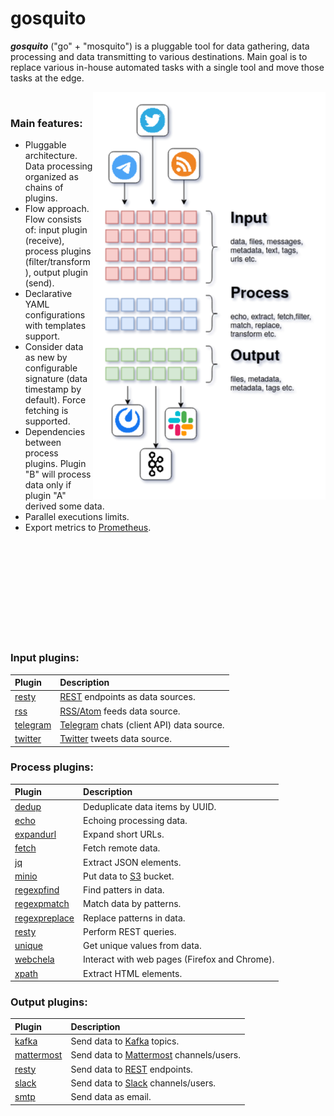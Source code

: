 # gosquito


***gosquito*** ("go" + "mosquito") is a pluggable tool for data
gathering, data processing and data transmitting to various destinations. 
Main goal is to replace various in-house automated tasks with a single tool and move those tasks at the edge.

<img align="right" src="assets/gosquito.png">

<br>

### Main features:

* Pluggable architecture. Data processing organized as chains of plugins.
* Flow approach. Flow consists of: input plugin (receive), process plugins (filter/transform), output
  plugin (send).
* Declarative YAML configurations with templates support.
* Consider data as new by configurable signature (data timestamp by default). Force fetching is supported.
* Dependencies between process plugins. Plugin "B" will process data only if plugin "A" derived some data.
* Parallel executions limits. 
* Export metrics to [Prometheus](https://prometheus.io/).

<br><br><br>
<br><br><br>
<br><br><br>

### Input plugins:

| Plugin                                           | Description                                                                                      |
| :----------------------------------------------- | :------------------------------------------------------------------------------                  |
| [resty](docs/plugins/input/resty.md)             | [REST](https://en.wikipedia.org/wiki/Representational_state_transfer) endpoints as data sources. |
| [rss](docs/plugins/input/rss.md)                 | [RSS/Atom](https://en.wikipedia.org/wiki/RSS) feeds data source.                                 |
| [telegram](docs/plugins/input/telegram.md)       | [Telegram](https://telegram.org/) chats (client API) data source.                                |
| [twitter](docs/plugins/input/twitter.md)         | [Twitter](https://twitter.com/) tweets data source.                                              |

### Process plugins:

| Plugin                                                      | Description                                                                              |
| :---------------------------------------------------------- | :--------------------------------------------------------------------------------------- |
| [dedup](docs/plugins/process/dedup.md)                      | Deduplicate data items by UUID.                                                          |
| [echo](docs/plugins/process/echo.md)                        | Echoing processing data.                                                                 |
| [expandurl](docs/plugins/process/expandurl.md)              | Expand short URLs.                                                                       |
| [fetch](docs/plugins/process/fetch.md)                      | Fetch remote data.                                                                       |
| [jq](docs/plugins/process/jq.md)                            | Extract JSON elements.                                                                   |
| [minio](docs/plugins/process/minio.md)                      | Put data to [S3](https://en.wikipedia.org/wiki/Amazon_S3) bucket.                        |
| [regexpfind](docs/plugins/process/regexpfind.md)            | Find patters in data.                                                                    |
| [regexpmatch](docs/plugins/process/regexpmatch.md)          | Match data by patterns.                                                                  |
| [regexpreplace](docs/plugins/process/regexpreplace.md)      | Replace patterns in data.                                                                |
| [resty](docs/plugins/process/resty.md)                      | Perform REST queries.                                                                    |
| [unique](docs/plugins/process/unique.md)                    | Get unique values from data.                                                             |
| [webchela](docs/plugins/process/webchela.md)                | Interact with web pages (Firefox and Chrome).                                            |
| [xpath](docs/plugins/process/xpath.md)                      | Extract HTML elements.                                                                   |

### Output plugins:

| Plugin                                           | Description                                                                                   |
| :----------------------------------------------- | :-------------------------------------------------------------------                          |
| [kafka](docs/plugins/output/kafka.md)            | Send data to [Kafka](https://kafka.apache.org/) topics.                                       |
| [mattermost](docs/plugins/output/mattermost.md)  | Send data to [Mattermost](https://mattermost.org/) channels/users.                            |
| [resty](docs/plugins/output/resty.md)            | Send data to [REST](https://en.wikipedia.org/wiki/Representational_state_transfer) endpoints. |
| [slack](docs/plugins/output/slack.md)            | Send data to [Slack](https://slack.com) channels/users.                                       |
| [smtp](docs/plugins/output/smtp.md)              | Send data as email.                                                                           |
